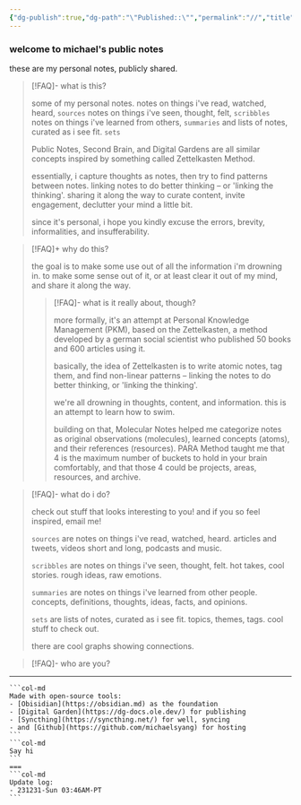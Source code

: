 ```yaml
---
{"dg-publish":true,"dg-path":"\"Published::\"","permalink":"//","title":"👋","tags":["gardenEntry"],"created":"2023-12-15T22:14:39.568-08:00","updated":"2023-12-31T03:57:32.001-08:00"}
---
```



### welcome to michael's public notes

these are my personal notes, publicly shared.

> [!FAQ]- what is this?
> 
> some of my personal notes.
> notes on things i've read, watched, heard, `sources`
> notes on things i've seen, thought, felt, `scribbles`
> notes on things i've learned from others, `summaries`
> and lists of notes, curated as i see fit. `sets`
> 
> Public Notes, Second Brain, and Digital Gardens are all similar concepts inspired by something called Zettelkasten Method. 
> 
> essentially, i capture thoughts as notes, then try to find patterns between notes. linking notes to do better thinking – or 'linking the thinking'. sharing it along the way to curate content, invite engagement, declutter your mind a little bit. 
> 
> since it's personal, i hope you kindly excuse the errors, brevity, informalities, and insufferability.
>  

> [!FAQ]+ why do this?
> 
> the goal is to make some use out of all the information i'm drowning
> in. to make some sense out of it, or at least clear it out of my
> mind, and share it along the way.
> 
> > [!FAQ]- what is it really about, though?
> > 
> > more formally, it's an attempt at Personal Knowledge Management (PKM), based on the Zettelkasten, a method developed by a german social scientist who published 50 books and 600 articles using it.
> > 
> > basically, the idea of Zettelkasten is to write atomic notes, tag them, and find non-linear patterns – linking the notes to do better thinking, or 'linking the thinking'.
> > 
> > we're all drowning in thoughts, content, and information. this is an attempt to learn how to swim.
> > 
> > building on that, Molecular Notes helped me categorize notes as original observations (molecules), learned concepts (atoms), and their references (resources). PARA Method taught me that 4 is the maximum number of buckets to hold in your brain comfortably, and that those 4 could be projects, areas, resources, and archive.
> > 

>[!FAQ]- what do i do?
>
> check out stuff that looks interesting to you! and if you so feel inspired, email me!
> 
>`sources` are notes on things i've read, watched, heard.
>articles and tweets, videos short and long, podcasts and music.
>
>`scribbles` are notes on things i've seen, thought, felt.
>hot takes, cool stories. rough ideas, raw emotions.
>
>`summaries` are notes on things i've learned from other people.
> concepts, definitions, thoughts, ideas, facts, and opinions.
> 
> `sets` are lists of notes, curated as i see fit.
> topics, themes, tags. cool stuff to check out.
> 
> there are cool graphs showing connections.

>[!FAQ]- who are you?
>

---

````col
```col-md
Made with open-source tools:
- [Obisidian](https://obsidian.md) as the foundation
- [Digital Garden](https://dg-docs.ole.dev/) for publishing
- [Syncthing](https://syncthing.net/) for well, syncing
- and [Github](https://github.com/michaelsyang) for hosting 
```
```col-md
Say hi
```
===
```col-md
Update log:
- 231231-Sun 03:46AM-PT
```
````


